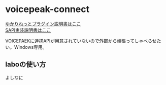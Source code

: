 # voicepeak-connect

[ゆかりねっとプラグイン説明書はここ](YUKARINETTE.md)  
[SAPI実装説明書はここ](SAPI.md)  
  
[VOICEPAEK](https://www.ah-soft.com/voice/)に連携APIが用意されていないので外部から頑張ってしゃべらせたい。Windows専用。

## laboの使い方
よしなに
